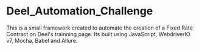# Deel_Automation_Challenge
 This is a small framework created to automate the creation of a Fixed Rate Contract on Deel's trainning page. Its built using JavaScript, WebdriverIO v7, Mocha, Babel and Allure.
